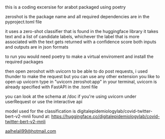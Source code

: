 this is a coding excersise for arabot
packaged using poetry

zeroshot is the package name and all required dependencies are in the pyproject.toml file

it uses a zero-shot classifier that is found in the huggingface library
it takes text and a list of candidate labels, whichever the label that is more associated with the text gets returned with a confidence score 
both inputs and outputs are in json formats

to run you would need poetry to make a virtual enviroment and install the required packages

then open zeroshot with uvicorn to be able to do post requests, i used thunder to make the request but you can use any other extension you like
to open up uvicorn type in "uvicorn zeroshot:app" in your terminal, uvicorn is already specified with FastAPI in the .toml file

you can look at the schema at /doc if you're using uvicorn under userRequest or use the interactive api

model used for the classification is digitalepidemiologylab/covid-twitter-bert-v2-mnli found at: https://huggingface.co/digitalepidemiologylab/covid-twitter-bert-v2-mnli


aalhelali99@hotmail.com

